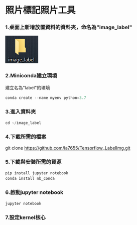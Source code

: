 # 照片標記照片工具
### 1.桌面上新增放置資料的資料夾，命名為"image_label"
![image](https://github.com/la7655/Tensorflow_LabelImg/blob/main/images/image1.PNG)
### 2.Miniconda建立環境
建立名為"label"的環境
```python
conda create --name myenv python=3.7
```
### 3.進入資料夾
```python
cd ~/image_label
```
### 4.下載所需的檔案
git clone https://github.com/la7655/Tensorflow_LabelImg.git
### 5.下載與安裝所需的資源
```python
pip install jupyter notebook
conda install nb_conda
```
### 6.啟動jupyter notebook
```python
jupyter notebook
```
### 7.設定kernel核心

